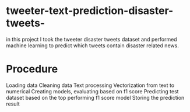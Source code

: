 # tweeter-text-prediction-disaster-tweets-
in this project I took the tweeter disaster tweets dataset and performed machine learning to predict which tweets contain disaster related news.
# Procedure
Loading data
Cleaning data
Text processing 
Vectorization from text to numerical 
Creating models, evaluating based on f1 score
Predicting test dataset based on the top performing f1 score model
Storing the prediction result
